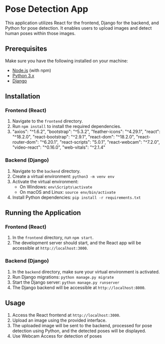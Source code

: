 # Pose Detection App

This application utilizes React for the frontend, Django for the backend, and Python for pose detection. It enables users to upload images and detect human poses within those images.

## Prerequisites

Make sure you have the following installed on your machine:

- [Node.js](https://nodejs.org/) (with npm)
- [Python 3.x](https://www.python.org/)
- [Django](https://www.djangoproject.com/)

## Installation

### Frontend (React)

1. Navigate to the `frontend` directory.
2. Run `npm install` to install the required dependencies.
3.  "axios": "^1.6.2",
    "bootstrap": "^5.3.2",
    "feather-icons": "^4.29.1",
    "react": "^18.2.0",
    "react-bootstrap": "^2.9.1",
    "react-dom": "^18.2.0",
    "react-router-dom": "^6.20.1",
    "react-scripts": "5.0.1",
    "react-webcam": "^7.2.0",
    "video-react": "^0.16.0",
    "web-vitals": "^2.1.4"

### Backend (Django)

1. Navigate to the `backend` directory.
2. Create a virtual environment: `python3 -m venv env`
3. Activate the virtual environment:
   - On Windows: `env\Scripts\activate`
   - On macOS and Linux: `source env/bin/activate`
4. Install Python dependencies: `pip install -r requirements.txt`

## Running the Application

### Frontend (React)

1. In the `frontend` directory, run `npm start`.
2. The development server should start, and the React app will be accessible at `http://localhost:3000`.

### Backend (Django)

1. In the `backend` directory, make sure your virtual environment is activated.
2. Run Django migrations: `python manage.py migrate`
3. Start the Django server: `python manage.py runserver`
4. The Django backend will be accessible at `http://localhost:8000`.

## Usage

1. Access the React frontend at `http://localhost:3000`.
2. Upload an image using the provided interface.
3. The uploaded image will be sent to the backend, processed for pose detection using Python, and the detected poses will be displayed.
4. Use Webcam Access for detection of poses


